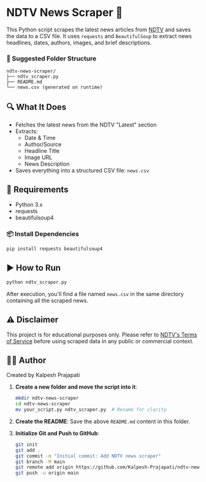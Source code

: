 # NDTV News Scraper 📰

This Python script scrapes the latest news articles from [NDTV](https://www.ndtv.com/latest) and saves the data to a CSV file. It uses `requests` and `BeautifulSoup` to extract news headlines, dates, authors, images, and brief descriptions.

### 📄 Suggested Folder Structure

```
ndtv-news-scraper/
├── ndtv_scraper.py
├── README.md
└── news.csv (generated on runtime)
```

## 🔍 What It Does

- Fetches the latest news from the NDTV "Latest" section
- Extracts:
  - Date & Time
  - Author/Source
  - Headline Title
  - Image URL
  - News Description
- Saves everything into a structured CSV file: `news.csv`

## 🚀 Requirements

- Python 3.x
- requests
- beautifulsoup4

### 📦 Install Dependencies

```bash
pip install requests beautifulsoup4
````

## ▶️ How to Run

```bash
python ndtv_scraper.py
```

After execution, you'll find a file named `news.csv` in the same directory containing all the scraped news.

## ⚠️ Disclaimer

This project is for educational purposes only. Please refer to [NDTV's Terms of Service](https://www.ndtv.com/convergence/ndtv/ndtv_copyright.aspx) before using scraped data in any public or commercial context.

## 🙋‍♂️ Author

Created by Kalpesh Prajapati

1. **Create a new folder and move the script into it**:
   ```bash
   mkdir ndtv-news-scraper
   cd ndtv-news-scraper
   mv your_script.py ndtv_scraper.py  # Rename for clarity
    ````

2. **Create the README**:
   Save the above `README.md` content in this folder.

3. **Initialize Git and Push to GitHub**:

   ```bash
   git init
   git add .
   git commit -m "Initial commit: Add NDTV news scraper"
   git branch -M main
   git remote add origin https://github.com/Kalpesh-Prajapati/ndtv-news-scraper.git
   git push -u origin main
   ```

